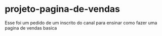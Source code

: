 # projeto-pagina-de-vendas
 Esse foi um pedido de um inscrito do canal para ensinar como fazer uma pagina de vendas basica
